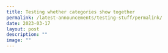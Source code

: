 ```yaml
---
title: Testing whether categories show together
permalink: /latest-announcements/testing-stuff/permalink/
date: 2023-03-17
layout: post
description: ""
image: ""
---
```

